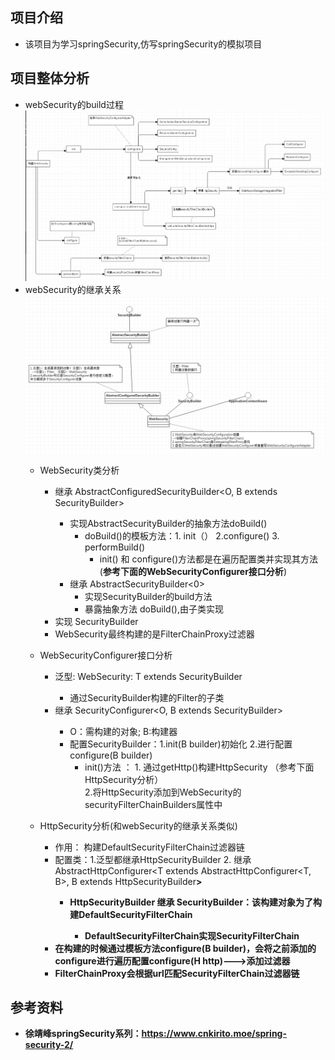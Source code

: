 ## 项目介绍
 + 该项目为学习springSecurity,仿写springSecurity的模拟项目
## 项目整体分析
 + webSecurity的build过程<br>
 ![webSecurity](https://github.com/yehuali/springSecurityDemo/blob/master/image/webSecurity.jpg)
 + webSecurity的继承关系<br>
 ![webSecurity](https://github.com/yehuali/springSecurityDemo/blob/master/image/webSecurity类图.png)
   + WebSecurity类分析
     + 继承 AbstractConfiguredSecurityBuilder<O, B extends SecurityBuilder<O>>
       + 实现AbstractSecurityBuilder的抽象方法doBuild()
          + doBuild()的模板方法：1. init（） 2.configure() 3. performBuild()
             + init() 和 configure()方法都是在遍历配置类并实现其方法(**参考下面的WebSecurityConfigurer接口分析**)
       + 继承 AbstractSecurityBuilder<0>
          + 实现SecurityBuilder<O>的build方法
          + 暴露抽象方法 doBuild(),由子类实现
     + 实现 SecurityBuilder<O>
     + WebSecurity最终构建的是FilterChainProxy过滤器
     
   + WebSecurityConfigurer接口分析
     + 泛型: WebSecurity: T extends SecurityBuilder<Filter> 
       + 通过SecurityBuilder构建的Filter的子类
     + 继承 SecurityConfigurer<O, B extends SecurityBuilder<O>> 
       + O：需构建的对象; B:构建器 
       + 配置SecurityBuilder：1.init(B builder)初始化 2.进行配置configure(B builder) 
         + init()方法 ： 1. 通过getHttp()构建HttpSecurity （参考下面HttpSecurity分析） <br> 
                         2.将HttpSecurity添加到WebSecurity的securityFilterChainBuilders属性中
   
   + HttpSecurity分析(和webSecurity的继承关系类似)
     + 作用： 构建DefaultSecurityFilterChain过滤器链
     + 配置类：1.泛型都继承HttpSecurityBuilder<H> 2. 继承AbstractHttpConfigurer<T extends AbstractHttpConfigurer<T, B>, B extends HttpSecurityBuilder<B>>
       + HttpSecurityBuilder 继承 SecurityBuilder<DefaultSecurityFilterChain>：该构建对象为了构建**DefaultSecurityFilterChain**
         + DefaultSecurityFilterChain实现SecurityFilterChain
     + 在构建的时候通过模板方法configure(B builder)，会将之前添加的configure进行遍历配置configure(H http)--->添加过滤器
     + FilterChainProxy会根据url匹配SecurityFilterChain过滤器链
     
## 参考资料
  + 徐靖峰springSecurity系列：https://www.cnkirito.moe/spring-security-2/
     
      
       
                         
         
          
         
   
 